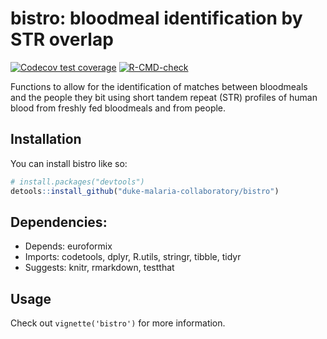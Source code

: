 
<!-- README.md is generated from README.Rmd. Please edit that file -->

# bistro: bloodmeal identification by STR overlap

<!-- badges: start -->

[![Codecov test
coverage](https://codecov.io/gh/duke-malaria-collaboratory/bistro/branch/main/graph/badge.svg)](https://app.codecov.io/gh/duke-malaria-collaboratory/bistro?branch=main)
[![R-CMD-check](https://github.com/duke-malaria-collaboratory/bistro/actions/workflows/R-CMD-check.yaml/badge.svg)](https://github.com/duke-malaria-collaboratory/bistro/actions/workflows/R-CMD-check.yaml)
<!-- badges: end -->

Functions to allow for the identification of matches between bloodmeals
and the people they bit using short tandem repeat (STR) profiles of
human blood from freshly fed bloodmeals and from people.

## Installation

You can install bistro like so:

``` r
# install.packages("devtools")
detools::install_github("duke-malaria-collaboratory/bistro")
```

## Dependencies:

- Depends: euroformix
- Imports: codetools, dplyr, R.utils, stringr, tibble, tidyr
- Suggests: knitr, rmarkdown, testthat

## Usage

Check out `vignette('bistro')` for more information.
